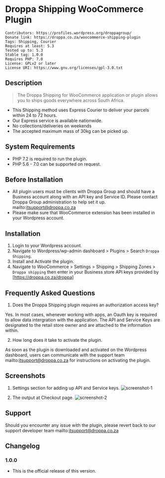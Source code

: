 # Droppa Shipping WooCommerce Plugin
```
Contributors: https://profiles.wordpress.org/droppagroup/
Donate link: https://droppa.co.za/woocommerce-shipping-plugin
Tags: Shipping, Courier
Requires at least: 5.3
Tested up to: 5.3
Stable tag: 1.0.0
Requires PHP: 7.0
License: GPLv2 or later
License URI: https://www.gnu.org/licenses/gpl-3.0.txt
```

## Description

> The Droppa Shipping for WooCommerce application or plugin allows you to ships goods everywhere across South Africa.
* This Shipping method uses Express Courier to deliver your parcels within 24 to 72 hours.
* Our Express service is available nationwide.
* No collections/deliveries on weekends
* The accepted maximum mass of 30kg can be picked up.

## System Requirements

* PHP 7.2 is required to run the plugin.
* PHP 5.6 - 7.0 can be supported on request.

## Before Installation

* All plugin users must be clients with Droppa Group and should have a Business account along with an API key and Service ID. 
Please contact Droppa Group administration to help set it up. mailto:itsupport@droppa.co.za
* Please make sure that WooCommerce extension has been installed in your Wordpress account.


## Installation

1. Login to your Wordpress account.
2. Navigate to Wordpress/wp-admin dashboard > Plugins > Search `Droppa Shipping`.
3. Install and Activate the plugin.
4. Navigate to WooCommerce > Settings > Shipping > Shipping Zones > `Droppa shipping` then enter in your Business store API keys provided by [https://droppa.co.za/droppa]

## Frequently Asked Questions

1. Does the Droppa Shipping plugin requires an authorization access key?

Yes. In most cases, whenever working with apps, an Oauth key is required to allow data intergration with the application.
The API and Service Keys are designated to the retail store owner and are attached to the information within.

2. How long does it take to activate the plugin.

As soon as the plugin is downloaded and activated on the Wordpress dashboard, users can communicate with the support team mailto:itsupport@droppa.co.za
for instructions on activating the plugin.

## Screenshots

1. Settings section for adding up API and Service keys.
![screenshot-1](https://user-images.githubusercontent.com/73278719/108494131-db5bc580-72af-11eb-863c-6c3e37e4ac9e.PNG)

2. The output at Checkout page.
![screenshot-2](https://user-images.githubusercontent.com/73278719/108494164-e57dc400-72af-11eb-9a4a-23d4e64eeb52.PNG)

## Support

Should you encounter any issue with the plugin, please revert back to our support developer team mailto:itsupport@droppa.co.za

## Changelog

### 1.0.0

* This is the official release of this version.